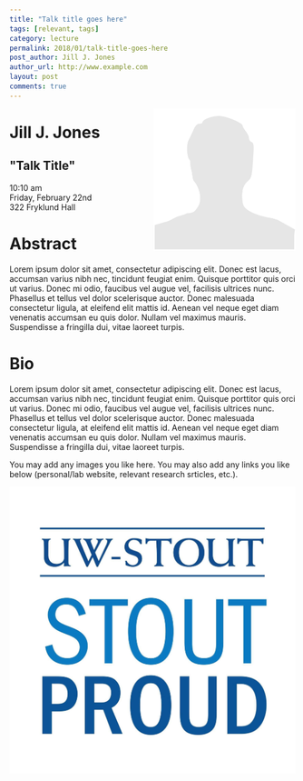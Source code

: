 ```yaml
---
title: "Talk title goes here"
tags: [relevant, tags]
category: lecture
permalink: 2018/01/talk-title-goes-here
post_author: Jill J. Jones
author_url: http://www.example.com
layout: post
comments: true
---
```


<!-- This is for your headshot. 
<div style="text-align:center">-->
<img align="right" width="250px" src="/images/date-name.png" alt="Jill J. Jones"/>  

# Jill J. Jones  
## "Talk Title"
10:10 am  
Friday, February 22nd  
322 Fryklund Hall  



# Abstract

Lorem ipsum dolor sit amet, consectetur adipiscing elit. Donec est lacus, accumsan varius nibh nec, tincidunt feugiat enim. Quisque porttitor quis orci ut varius. Donec mi odio, faucibus vel augue vel, facilisis ultrices nunc. Phasellus et tellus vel dolor scelerisque auctor. Donec malesuada consectetur ligula, at eleifend elit mattis id. Aenean vel neque eget diam venenatis accumsan eu quis dolor. Nullam vel maximus mauris. Suspendisse a fringilla dui, vitae laoreet turpis.

# Bio

Lorem ipsum dolor sit amet, consectetur adipiscing elit. Donec est lacus, accumsan varius nibh nec, tincidunt feugiat enim. Quisque porttitor quis orci ut varius. Donec mi odio, faucibus vel augue vel, facilisis ultrices nunc. Phasellus et tellus vel dolor scelerisque auctor. Donec malesuada consectetur ligula, at eleifend elit mattis id. Aenean vel neque eget diam venenatis accumsan eu quis dolor. Nullam vel maximus mauris. Suspendisse a fringilla dui, vitae laoreet turpis.

You may add any images you like here. You may also add any links you like below (personal/lab website, relevant research srticles, etc.).

![Image example](/images/logo.jpg)

